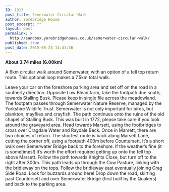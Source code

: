 ```yaml
---
ID: 1913
post_title: Semerwater Circular Walk
author: Yorebridge House
post_excerpt: ""
layout: post
permalink: >
  http://sandbox.yorebridgehouse.co.uk/semerwater-circular-walk/
published: true
post_date: 2015-08-24 14:41:36
---
```

<strong>About 3.74 miles (6.00km)</strong>

A 6km circular walk around Semerwater, with an option of a fell top return route. This optional loop makes a 7.5km total walk.

Leave your car on the foreshore parking area and set off on the road in a southerly direction. Opposite Low Blean farm, take the footpath due south, towards Stalling Busk. Please keep in single file across the meadowland. The footpath passes through Semerwater Nature Reserve, managed by the Yorkshire Wildlife Trust. Semerwater is not only important for birds, but plankton, mayflies and crayfish. The path continues onto the ruins of the old chapel of Stalling Busk. This was built in 1772, please take care if you look around the graveyard area. Head towards Marsett, using the footbridges to cross over Cragdale Water and Raydale Beck. Once in Marsett, there are two choices of return. The shortest route is back along Marsett Lane, cutting the corner off, using a footpath 400m before Countersett. It’s a short walk over Semerwater Bridge back to the foreshore. If the weather’s fine (it is sometimes!) it’s worth the effort required getting up onto the fell top above Marsett. Follow the path towards Knights Close, but turn off to the right after 300m. This path leads up through the Cow Pasture, linking with the bridleway on the tops. Follow the bridleway east eventually joining Crag Side Road. Look for buzzards around here! Drop down the road, skirting past Countersett and over Semerwater Bridge (first built by the Quakers) and back to the parking area.